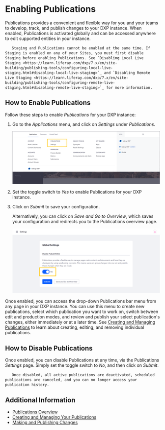 # Enabling Publications

Publications provides a convenient and flexible way for you and your teams to develop, track, and publish changes to your DXP instance. When enabled, Publications is activated globally and can be accessed anywhere to edit supported entities in your instance.

```important::
   Staging and Publications cannot be enabled at the same time. If Staging is enabled on any of your Sites, you must first disable Staging before enabling Publications. See `Disabling Local Live Staging <https://learn.liferay.com/dxp/7.x/en/site-building/publishing-tools/configuring-local-live-staging.html#disabling-local-live-staging>`_ and `Disabling Remote Live Staging <https://learn.liferay.com/dxp/7.x/en/site-building/publishing-tools/configuring-remote-live-staging.html#disabling-remote-live-staging>`_ for more information.
```

## How to Enable Publications

Follow these steps to enable *Publications* for your DXP instance:

1. Go to the *Applications* menu, and click on *Settings* under *Publications*.

    ![In the Applications menu, click on Settings under Publications.](./enabling-publications/images/01.png)

1. Set the toggle switch to *Yes* to enable Publications for your DXP instance.

1. Click on *Submit* to save your configuration.

    Alternatively, you can click on *Save and Go to Overview*, which saves your configuration and redirects you to the Publications overview page.

    ![Set the Toggle to Yes, and click on Submit or Save and Go to Overview.](./enabling-publications/images/02.png)

Once enabled, you can access the drop-down Publications bar menu from any page in your DXP instance. You can use this menu to create new publications, select which publication you want to work on, switch between edit and production modes, and review and publish your select publication's changes, either immediately or at a later time. See [Creating and Managing Publications](./creating-and-managing-publications.md) to learn about creating, editing, and removing individual publications.

## How to Disable Publications

Once enabled, you can disable Publications at any time, via the Publications *Settings* page. Simply set the toggle switch to *No*, and then click on *Submit*.

```important::
   Once disabled, all active publications are deactivated, scheduled publications are canceled, and you can no longer access your publication history.
```

## Additional Information

* [Publications Overview](./publications-overview.md)
* [Creating and Managing Your Publications](./creating-and-managing-your-publications.md)
* [Making and Publishing Changes](./making-and-publishing-changes.md)
